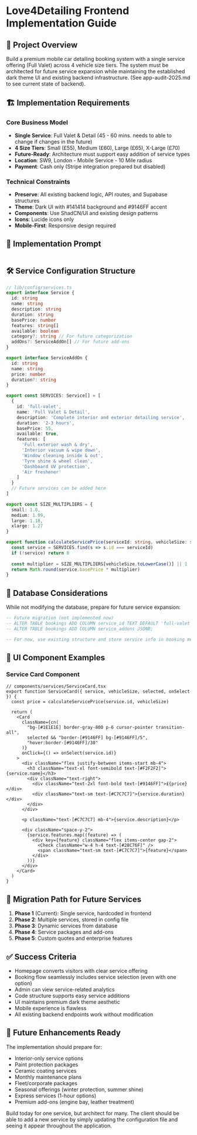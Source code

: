 # Love4Detailing Frontend Implementation Guide

## 🎯 Project Overview

Build a premium mobile car detailing booking system with a single service offering (Full Valet) across 4 vehicle size tiers. The system must be architected for future service expansion while maintaining the established dark theme UI and existing backend infrastructure. (See app-audit-2025.md to see current state of backend).

## 🏗️ Implementation Requirements

### Core Business Model
- **Single Service**: Full Valet & Detail (45 - 60 mins. needs to able to change if changes in the future)
- **4 Size Tiers**: Small (£55), Medium (£60), Large (£65), X-Large (£70)
- **Future-Ready**: Architecture must support easy addition of service types
- **Location**: SW9, London - Mobile Service - 10 Mile radius
- **Payment**: Cash only (Stripe integration prepared but disabled)

### Technical Constraints
- **Preserve**: All existing backend logic, API routes, and Supabase structures
- **Theme**: Dark UI with #141414 background and #9146FF accent
- **Components**: Use ShadCN/UI and existing design patterns
- **Icons**: Lucide icons only
- **Mobile-First**: Responsive design required

## 📝 Implementation Prompt

```

```

## 🛠️ Service Configuration Structure

```typescript
// lib/config/services.ts
export interface Service {
  id: string
  name: string
  description: string
  duration: string
  basePrice: number
  features: string[]
  available: boolean
  category?: string // For future categorization
  addOns?: ServiceAddOn[] // For future add-ons
}

export interface ServiceAddOn {
  id: string
  name: string
  price: number
  duration?: string
}

export const SERVICES: Service[] = [
  {
    id: 'full-valet',
    name: 'Full Valet & Detail',
    description: 'Complete interior and exterior detailing service',
    duration: '2-3 hours',
    basePrice: 55,
    available: true,
    features: [
      'Full exterior wash & dry',
      'Interior vacuum & wipe down', 
      'Window cleaning inside & out',
      'Tyre shine & wheel clean',
      'Dashboard UV protection',
      'Air freshener'
    ]
  }
  // Future services can be added here
]

export const SIZE_MULTIPLIERS = {
  small: 1.0,
  medium: 1.09,
  large: 1.18,
  xlarge: 1.27
}

export function calculateServicePrice(serviceId: string, vehicleSize: string): number {
  const service = SERVICES.find(s => s.id === serviceId)
  if (!service) return 0
  
  const multiplier = SIZE_MULTIPLIERS[vehicleSize.toLowerCase()] || 1
  return Math.round(service.basePrice * multiplier)
}
```

## 📐 Database Considerations

While not modifying the database, prepare for future service expansion:

```sql
-- Future migration (not implemented now)
-- ALTER TABLE bookings ADD COLUMN service_id TEXT DEFAULT 'full-valet';
-- ALTER TABLE bookings ADD COLUMN service_addons JSONB;

-- For now, use existing structure and store service info in booking metadata
```

## 🎨 UI Component Examples

### Service Card Component
```tsx
// components/services/ServiceCard.tsx
export function ServiceCard({ service, vehicleSize, selected, onSelect }) {
  const price = calculateServicePrice(service.id, vehicleSize)
  
  return (
    <Card 
      className={cn(
        "bg-[#1E1E1E] border-gray-800 p-6 cursor-pointer transition-all",
        selected && "border-[#9146FF] bg-[#9146FF]/5",
        "hover:border-[#9146FF]/30"
      )}
      onClick={() => onSelect(service.id)}
    >
      <div className="flex justify-between items-start mb-4">
        <h3 className="text-xl font-semibold text-[#F2F2F2]">{service.name}</h3>
        <div className="text-right">
          <div className="text-2xl font-bold text-[#9146FF]">£{price}</div>
          <div className="text-sm text-[#C7C7C7]">{service.duration}</div>
        </div>
      </div>
      
      <p className="text-[#C7C7C7] mb-4">{service.description}</p>
      
      <div className="space-y-2">
        {service.features.map((feature) => (
          <div key={feature} className="flex items-center gap-2">
            <Check className="w-4 h-4 text-[#28C76F]" />
            <span className="text-sm text-[#C7C7C7]">{feature}</span>
          </div>
        ))}
      </div>
    </Card>
  )
}
```

## 🔄 Migration Path for Future Services

1. **Phase 1** (Current): Single service, hardcoded in frontend
2. **Phase 2**: Multiple services, stored in config file
3. **Phase 3**: Dynamic services from database
4. **Phase 4**: Service packages and add-ons
5. **Phase 5**: Custom quotes and enterprise features

## ✅ Success Criteria

- Homepage converts visitors with clear service offering
- Booking flow seamlessly includes service selection (even with one option)
- Admin can view service-related analytics
- Code structure supports easy service additions
- UI maintains premium dark theme aesthetic
- Mobile experience is flawless
- All existing backend endpoints work without modification

## 🚀 Future Enhancements Ready

The implementation should prepare for:
- Interior-only service options
- Paint protection packages  
- Ceramic coating services
- Monthly maintenance plans
- Fleet/corporate packages
- Seasonal offerings (winter protection, summer shine)
- Express services (1-hour options)
- Premium add-ons (engine bay, leather treatment)

Build today for one service, but architect for many. The client should be able to add a new service by simply updating the configuration file and seeing it appear throughout the application.
